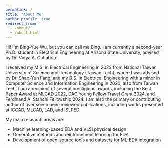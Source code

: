 ```yaml
---
permalink: /
title: "About Me"
author_profile: true
redirect_from: 
  - /about/
  - /about.html
---
```


Hi! I'm Bing-Yue Wu, but you can call me Bing. I am currently a second-year Ph.D. student in Electrical Engineering at Arizona State University, advised by Dr. Vidya A. Chhabria.

I received my M.S. in Electrical Engineering in 2023 from National Taiwan University of Science and Technology (Taiwan Tech), where I was advised by Dr. Shao-Yun Fang, and my B.S. in Electrical Engineering with a minor in Computer Science and Information Engineering in 2020, also from Taiwan Tech. I am a recipient of several prestigious awards, including the Best Paper Award at MLCAD 2022, DAC Young Fellow Travel Grant 2024, and Ferdinand A. Stanchi Fellowship 2024. I am also the primary or contributing author of over seven peer-reviewed publications, including works presented at ICCAD, MLCAD, LAD, and ISLPED.


My main research areas are:

* Machine learning-based EDA and VLSI physical design
* Generative methods and reinforcement learning for EDA
* Development of open-source tools and datasets for ML-EDA integration
